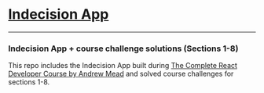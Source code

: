 # [Indecision App]()
---
### Indecision App + course challenge solutions (Sections 1-8)

This repo includes the Indecision App built during [The Complete React Developer Course by Andrew Mead](https://www.udemy.com/course/react-2nd-edition/) and solved course challenges for sections 1-8.